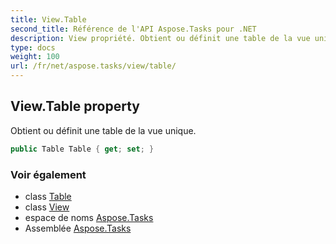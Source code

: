 ```yaml
---
title: View.Table
second_title: Référence de l'API Aspose.Tasks pour .NET
description: View propriété. Obtient ou définit une table de la vue unique.
type: docs
weight: 100
url: /fr/net/aspose.tasks/view/table/
---
```

## View.Table property

Obtient ou définit une table de la vue unique.

```csharp
public Table Table { get; set; }
```

### Voir également

* class [Table](../../table/)
* class [View](../)
* espace de noms [Aspose.Tasks](../../view/)
* Assemblée [Aspose.Tasks](../../../)



